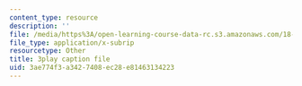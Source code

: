 ```yaml
---
content_type: resource
description: ''
file: /media/https%3A/open-learning-course-data-rc.s3.amazonaws.com/18-03sc-differential-equations-fall-2011/3ae774f3a3427408ec28e81463134223_hEtWqTPPXuc.srt
file_type: application/x-subrip
resourcetype: Other
title: 3play caption file
uid: 3ae774f3-a342-7408-ec28-e81463134223
---
```


